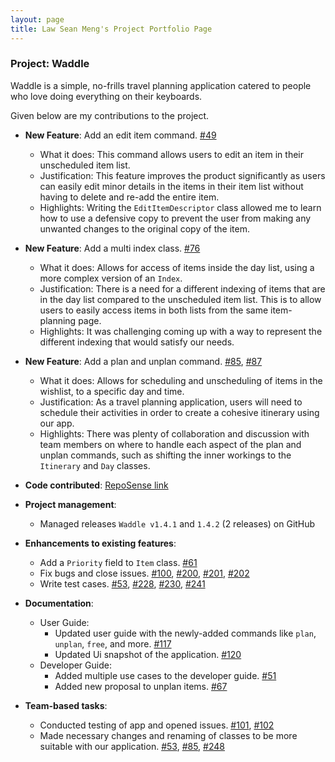 ```yaml
---
layout: page
title: Law Sean Meng's Project Portfolio Page
---
```


### Project: Waddle

Waddle is a simple, no-frills travel planning application catered to people who love doing everything on their keyboards.

Given below are my contributions to the project.

* **New Feature**: Add an edit item command. [#49](https://github.com/AY2223S1-CS2103T-W11-4/tp/pull/49)
  * What it does: This command allows users to edit an item in their unscheduled item list.
  * Justification: This feature improves the product significantly as users can easily edit minor details in the
    items in their item list without having to delete and re-add the entire item.
  * Highlights: Writing the `EditItemDescriptor` class allowed me to learn how to use a defensive copy to prevent
    the user from making any unwanted changes to the original copy of the item.
* **New Feature**: Add a multi index class. [#76](https://github.com/AY2223S1-CS2103T-W11-4/tp/pull/76)
  * What it does: Allows for access of items inside the day list, using a more complex version of an `Index`.
  * Justification: There is a need for a different indexing of items that are in the day list compared to the
    unscheduled item list. This is to allow users to easily access items in both lists from the same item-planning
    page.
  * Highlights: It was challenging coming up with a way to represent the different indexing that would satisfy our
    needs.
* **New Feature**: Add a plan and unplan command. [#85](https://github.com/AY2223S1-CS2103T-W11-4/tp/pull/85), [#87](https://github.com/AY2223S1-CS2103T-W11-4/tp/pull/87)
  * What it does: Allows for scheduling and unscheduling of items in the wishlist, to a specific day and time.
  * Justification: As a travel planning application, users will need to schedule their activities in order to create a
    cohesive itinerary using our app.
  * Highlights: There was plenty of collaboration and discussion with team members on where to handle each aspect of
    the plan and unplan commands, such as shifting the inner workings to the `Itinerary` and `Day` classes.
    


* **Code contributed**: [RepoSense link](https://nus-cs2103-ay2223s1.github.io/tp-dashboard/?search=seox123&sort=groupTitle&sortWithin=title&timeframe=commit&mergegroup=&groupSelect=groupByRepos&breakdown=true&checkedFileTypes=docs~functional-code~test-code~other&since=2022-09-16&tabOpen=true&tabType=zoom&zFR=false&zA=seox123&zR=AY2223S1-CS2103T-W11-4%2Ftp%5Bmaster%5D&zACS=153.1875&zS=2022-09-16&zFS=seox123&zU=2022-11-07&zMG=false&zFTF=commit&zFGS=groupByRepos)

* **Project management**:
  * Managed releases `Waddle v1.4.1` and `1.4.2` (2 releases) on GitHub

* **Enhancements to existing features**:
  * Add a `Priority` field to `Item` class. [#61](https://github.com/AY2223S1-CS2103T-W11-4/tp/pull/61)
  * Fix bugs and close issues. [#100](https://github.com/AY2223S1-CS2103T-W11-4/tp/pull/100), [#200](https://github.com/AY2223S1-CS2103T-W11-4/tp/pull/200), [#201](https://github.com/AY2223S1-CS2103T-W11-4/tp/pull/201), [#202](https://github.com/AY2223S1-CS2103T-W11-4/tp/pull/202)
  * Write test cases. [#53](https://github.com/AY2223S1-CS2103T-W11-4/tp/pull/53), [#228](https://github.com/AY2223S1-CS2103T-W11-4/tp/pull/228), [#230](https://github.com/AY2223S1-CS2103T-W11-4/tp/pull/230), [#241](https://github.com/AY2223S1-CS2103T-W11-4/tp/pull/241)

* **Documentation**:
  * User Guide:
    * Updated user guide with the newly-added commands like `plan`, `unplan`, `free`, and more. [#117](https://github.com/AY2223S1-CS2103T-W11-4/tp/pull/117)
    * Updated Ui snapshot of the application. [#120](https://github.com/AY2223S1-CS2103T-W11-4/tp/pull/120)
  * Developer Guide:
    * Added multiple use cases to the developer guide. [#51](https://github.com/AY2223S1-CS2103T-W11-4/tp/pull/51)
    * Added new proposal to unplan items. [#67](https://github.com/AY2223S1-CS2103T-W11-4/tp/pull/67)
    
* **Team-based tasks**:
  * Conducted testing of app and opened issues. [#101](https://github.com/AY2223S1-CS2103T-W11-4/tp/issues/101), [#102](https://github.com/AY2223S1-CS2103T-W11-4/tp/issues/102)
  * Made necessary changes and renaming of classes to be more suitable with our application. [#53](https://github.com/AY2223S1-CS2103T-W11-4/tp/pull/53), [#85](https://github.com/AY2223S1-CS2103T-W11-4/tp/pull/85), [#248](https://github.com/AY2223S1-CS2103T-W11-4/tp/pull/248)
